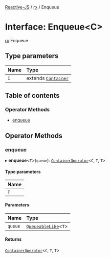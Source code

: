 [Reactive-JS](../README.md) / [rx](../modules/rx.md) / Enqueue

# Interface: Enqueue<C\>

[rx](../modules/rx.md).Enqueue

## Type parameters

| Name | Type |
| :------ | :------ |
| `C` | extends [`Container`](containers.Container-1.md) |

## Table of contents

### Operator Methods

- [enqueue](rx.Enqueue.md#enqueue)

## Operator Methods

### enqueue

▸ **enqueue**<`T`\>(`queue`): [`ContainerOperator`](../modules/containers.md#containeroperator)<`C`, `T`, `T`\>

#### Type parameters

| Name |
| :------ |
| `T` |

#### Parameters

| Name | Type |
| :------ | :------ |
| `queue` | [`QueueableLike`](util.QueueableLike.md)<`T`\> |

#### Returns

[`ContainerOperator`](../modules/containers.md#containeroperator)<`C`, `T`, `T`\>
